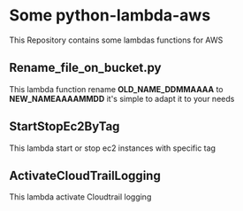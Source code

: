 # Some python-lambda-aws
This Repository contains some lambdas functions for AWS

## Rename_file_on_bucket.py
This lambda function rename **OLD_NAME_DDMMAAAA** to **NEW_NAMEAAAAMMDD** it's simple to adapt it to your needs

## StartStopEc2ByTag
This lambda start or stop ec2 instances with specific tag

## ActivateCloudTrailLogging
This lambda activate Cloudtrail logging
